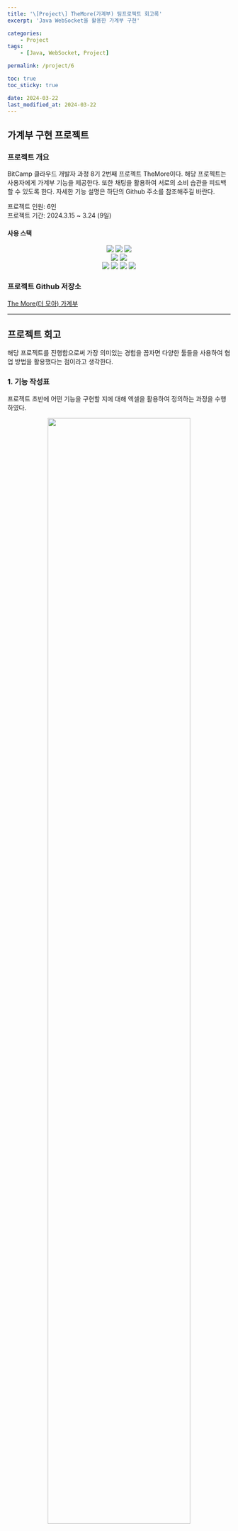 ```yaml
---
title: '\[Project\] TheMore(가계부) 팀프로젝트 회고록'
excerpt: 'Java WebSocket을 활용한 가계부 구현'

categories:
    - Project
tags:
    - [Java, WebSocket, Project]

permalink: /project/6

toc: true
toc_sticky: true

date: 2024-03-22
last_modified_at: 2024-03-22
---
```


## 가계부 구현 프로젝트

### 프로젝트 개요

BitCamp 클라우드 개발자 과정 8기 2번째 프로젝트 TheMore이다.
해당 프로젝트는 사용자에게 가계부 기능을 제공한다. 또한 채팅을 활용하여 서로의 소비 습관을 피드백 할 수 있도록 한다.
자세한 기능 설명은 하단의 Github 주소를 참조해주길 바란다.

프로젝트 인원: 6인  
프로젝트 기간: 2024.3.15 ~ 3.24 (9일)

#### 사용 스택

<p align="center" style="margin: 0">
<img src="https://img.shields.io/badge/HTML5-E34F26?style=for-the-badge&logo=HTML5&logoColor=white">
<img src="https://img.shields.io/badge/CSS3-1572B6?style=for-the-badge&logo=CSS3&logoColor=white">
<img src="https://img.shields.io/badge/Javascript-F7DF1E?style=for-the-badge&logo=Javascript&logoColor=white">
</p>

<p align ="center" style="margin: 0">
<img src="https://img.shields.io/badge/java-007396?style=for-the-badge&logo=openjdk&logoColor=white">
<img src="https://img.shields.io/badge/MySQL-4479A1?style=for-the-badge&logo=MySQL&logoColor=white">
</p>

<p align="center" style="margin: 0">
<img src="https://img.shields.io/badge/Figma-F24E1E?style=for-the-badge&logo=Figma&logoColor=white">
<img src="https://img.shields.io/badge/Slack-4A154B?style=for-the-badge&logo=Slack&logoColor=white">
<img src="https://img.shields.io/badge/Notion-000000?style=for-the-badge&logo=Notion&logoColor=white">
<img src="https://img.shields.io/badge/Github-181717?style=for-the-badge&logo=Github&logoColor=white">
</p>

### 프로젝트 Github 저장소

[The More(더 모아) 가계부](https://github.com/iiiiii-dle/TheMore)

---

## 프로젝트 회고

해당 프로젝트를 진행함으로써 가장 의미있는 경험을 꼽자면 다양한 툴들을 사용하여 협업 방법을 활용했다는 점이라고 생각한다.

### 1. 기능 작성표

프로젝트 초반에 어떤 기능을 구현할 지에 대해 엑셀을 활용하여 정의하는 과정을 수행하였다.

<p align = "center">
    <img src="/assets/images/project/TheMore/6-1.png" width="80%">
</p>

해당 과정을 통해 여러 이점을 얻을 수 있었는데 내용은 다음과 같았다.

1. 기능들을 미리 정의함으로써 팀원끼리 역할을 분류하는 과정이 수월했다.
2. 팀원들이 업무가 끊난 후 다음 할 업무를 찾지 못하여 발생하는 공백 시간을 최소화 할 수 있다.
3. 이미 자신의 업무를 끝낸 팀원이 개발한 기능과 연계되는 영역을 구현하는 팀원을 돕도록 하여 우선 순위가 잡혔다.
4. 우선순위를 확실하게 하여 부기능을 구현하느라 핵심 기능을 소홀히 하는 경우가 없어졌다.

그외에도 하술할 ERD 작성이나 Figma 작성에 필요한 기본적인 정보를 정의할 수 있는 등 전체적인 설계의 밑바탕이 되었다.

### 2. ERD 작성

앞에서 언급한 기능 작성표를 기반으로 필요한 데이터를 추출하여 DB 스키마 설계하였다.

<p align = "center">
    <img src="/assets/images/project/TheMore/6-2.png" width="80%">
</p>

미리 작성한 ERD표를 통하여 개발 도중에 필요한 데이터가 갑작스럽게 추가되는 케이스가 발생하지 않아 개발 중 난항을 겪지 않았지만
일부 기능이 `시간 관계 상 미구현으로 전환되면서 사용되지 않는 값`이 유지되는 경우가 발생하였다.  
데이터 공간만 차지하는 불필요한 영역이지만 로직을 삭제하는 작업이 필요하여 오류 발생 등 시간 문제 상으로 유지하였다.

### 3. Figma 작성

메인 페이지 화면 설계

<p align = "center">
    <img src="/assets/images/project/TheMore/6-3.png" width="80%">
</p>

페이지의 디자인을 정의함으로써 대략적인 웹페이지 이동 등 전체적인 구조에 대한 이해가 높아졌으며 각자의 특색이 아닌 색감과 같은 디자인이 통일됨

### 4. Github 설정

branch 설계(작성 중....)

<div class="mermaid">
%%{init: { 'logLevel': 'debug', 'theme': 'dark' } }%%
graph TD;
    A-->B;
    A-->C;
    B-->D;
    C-->D;
</div>

```mermaid
graph TD;
    A-->B;
    A-->C;
    B-->D;
    C-->D;
```

```mermaid
%%{init: { 'logLevel': 'debug', 'theme': 'dark' } }%%
graph TD;
    A-->B;
    A-->C;
    B-->D;
    C-->D;
```

-   github -> 협업 방식에 대한 이모저모, ...
    일어난 사고 -> git rollback문제, 실수로 브랜치 머지 안하고 날린거 등, git 최종 머지 때 발생한 문제(main 브랜치를 다른 브랜치로 만들어 발생한 오류 -> 서로 베이스가 달라서 그런지 충돌이 난 문제)

### 5. Slack

모든 업무에 관한 내용은 Slack을 사용하여 공유하였으며 허들 기능을 통한 화상 통신과 화면 공유, 스레드 기능을 활용하여 특정 업무에 대한 토론을 확인할 수 있었다.  
그리고 Github를 Slack과 연동하여 Pull Request가 올라온 기록을 실시간으로 확인하여 프로젝트 Merge 타이밍을 유동적으로 조정하였다.

<p align = "center">
    <img src="/assets/images/project/TheMore/6-4.png" width="80%">
</p>

### 6. Notion

<p align = "center">
    <img src="/assets/images/project/TheMore/6-5.png" width="80%">
</p>

칸반보드를 작성하여 상대방이 진행 중인 업무가 무엇인지 대략적으로 파악하고 앞으로 해야 할 일 등을 확인하고 진행하였다. 특히 연계되는 기능이 완성된 경우 빠르게 Pull Request를 진행하여 개발한 기능을 가져와 연계하였다.

---

## 프로젝트 후기

### WebSocket 제한

-   session에 대한 생각
-   Redis에 대한 in-memory에 대한 생각
-   Controller에 대한 이모조모

### Front와 BackEnd 교차

-   정보 전달의 어려움
-   데이터 흐름 표 작성 필요

### 보안

-   session키와 마찬가지로 각 지출 내역이나, 수입 내역을 Id값으로 삭제하는데 보안 문제가 발생하지 않을까? 해결법으로 복합키로 어떻게든 구현?
    -   시간 정보로 구별?
